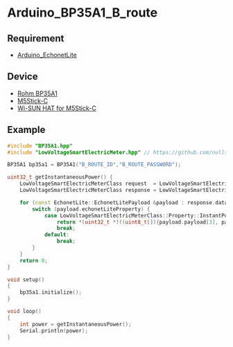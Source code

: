 # Arduino_BP35A1_B_route
## Requirement
* [Arduino_EchonetLite](https://github.com/nullsnet/Arduino_EchonetLite)

## Device
* [Rohm BP35A1](https://www.rohm.co.jp/products/wireless-communication/specified-low-power-radio-modules/bp35a1-product)
* [M5Stick-C](https://docs.m5stack.com/en/core/m5stickc)
* [Wi-SUN HAT for M5Stick-C](https://booth.pm/ja/items/1650727)

## Example

```cpp
#include "BP35A1.hpp"
#include "LowVoltageSmartElectricMeter.hpp" // https://github.com/nullsnet/Arduino_EchonetLite

BP35A1 bp35a1 = BP35A1("B_ROUTE_ID","B_ROUTE_PASSWORD");

uint32_t getInstantaneousPower() {
    LowVoltageSmartElectricMeterClass request  = LowVoltageSmartElectricMeterClass(std::vector<uint8_t>({LowVoltageSmartElectricMeterClass::Property::InstantPower}));
    LowVoltageSmartElectricMeterClass response = LowVoltageSmartElectricMeterClass(bp35a1.getUdpData(request.getRawData().data(), request.size()).payload.c_str());

    for (const EchonetLite::EchonetLitePayload &payload : response.data.payload) {
        switch (payload.echonetLiteProperty) {
            case LowVoltageSmartElectricMeterClass::Property::InstantPower:
                return *(uint32_t *)((uint8_t[]){payload.payload[3], payload.payload[2], payload.payload[1], payload.payload[0]});
                break;
            default:
                break;
        }
    }
    return 0;
}

void setup()
{
    bp35a1.initialize();
}

void loop()
{
    int power = getInstantaneousPower();
    Serial.println(power);
}
```